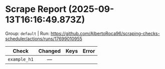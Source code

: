 # Scrape Report (2025-09-13T16:16:49.873Z)

Group: `default`  |  Run: https://github.com/AlbertoRoca96/scraping-checks-scheduler/actions/runs/17699010955

| Check | Changed | Keys | Error |
|---|:---:|:--|:--|
| `example_h1` | — |  |  |
